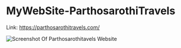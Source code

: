 # MyWebSite-ParthosarothiTravels 
Link: https://parthosarothitravels.com/ 

![Screenshot Of Parthosarothitavels Website](https://i.imgur.com/W7GR0hQ.png)
